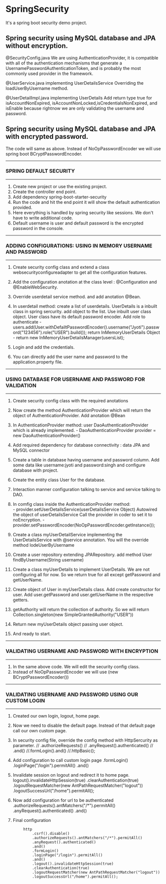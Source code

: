 # SpringSecurity
It's a spring boot security demo project.


## Spring security using MySQL database and JPA without encryption.

@SecurityConfig.java
 We are using AuthenticationProvider, it is compatible with all of the authentication mechanisms that generate a UsernamePasswordAuthenticationToken, and is probably the most commonly used provider in the framework.

@UserService.java implementing UserDetailsService
 Overriding the loadUserByUsername method.

@UserDetailImpl.java implementing UserDetails
 Add return type true for isAccountNonExpired, isAccountNonLocked,isCredentialsNonExpired, and isEnable because rightnow we are only validating the username and password.

## Spring security using MySQL database and JPA with encrypted password.
 The code will same as above. Instead of NoOpPasswordEncoder we will use spring boot BCryptPasswordEncoder.



-----------------------------------------------------------
### SPRING DEFAULT SECURITY
-----------------------------------------------------------
1. Create new project or use the existing project.
2. Create the controller end point.
3. Add dependency spring-boot-starter-security
4. Run the code and hit the end point it will show the default authentication provided.
5. Here everything is handled by spring security like sessions. We don't have to write additional code.
6. Default username is user and default password is the encrypted password in the console.

-----------------------------------------------------------
### ADDING CONFIGURATIONS: USING IN MEMORY USERNAME AND PASSWORD
-----------------------------------------------------------
1. Create security config class and extend a class websecurityconfigureadapter to get all the configuration features.
2. Add the configuration anotation at the class level : @Configuration and @EnableWebSecurity.
3. Override userdetail service method. and add anotation @Bean.
4. In userdetail method:
		create a list of userdetails. UserDetails is a inbuilt class in spring sercurity.
		add object to the list. Use inbuilt user class object. User class have its default password encoder. Add role to authenticate
			- users.add(User.withDefailtPasswordEncoder().username("Jyoti").password("123456").role("USER").build());
		return InMemoryUserDetails Object
			- return new InMemoryUserDetailsManager(usersList);
5. Login and add the credentials.

6. You can directly add the user name and password to the application.property file.

-----------------------------------------------------------
### USING DATABASE FOR USERNAME AND PASSWORD FOR VALIDATION
-----------------------------------------------------------
1. Create security config class with the required anotations
2. Now create the method AuthenticationProvider which will return the object of AuthenticationProvider. Add anotation @Bean
3. In AuthenticationProvider method:
		user DaoAuthenticationProvider which is already implemented.
			 - DaoAuthenticationProvider provider = new DaoAuthenticationProvider()
4. Add required dependency for database connectivity : data JPA and MySQL connector
5. Create a table in database having username and password column. Add some data like username:jyoti and password:singh and configure database with project.  
6. Create the entity class User for the database.  
7. Interaction manner configuration talking to service and service talking to DAO.  
8. In comfig class inside the AuthenticationProvider method:  
		- provider.setUserDetailsService(userDetailsService Object)
		Autowired the object of userDetailsService
		Call the provider in coder to set it to noEncryption.
			- provider.setPasswordEncoder(NoOpPasswordEncoder.getInstance());

9. Create a class myUserDetailService implementing the UserDetailsService with @service annotation. You will the override method lodeUserByUsername
10. Create a user repository extending JPARepository. add method User findByUsername(String username)
11. Create a class myUserDetails to implement UserDetails. We are not configuring all for now. So we return true for all except getPassword and getUserName.
12. Create object of User in myUserDetails class. Add create constructor for user. Add user.getPassword and user.getUserName in the respective getters.
13. getAuthority will return the collection of authority. So we will return Collection.singleton(new SimpleGrantedAuthority("USER"))
14. Return new myUserDetails object passing user object.
15. And ready to start.


-----------------------------------------------------------
### VALIDATING USERNAME AND PASSWORD WITH ENCRYPTION
-----------------------------------------------------------
1. In the same above code. We will edit the security config class.
2. Instead of NoOpPasswordEncoder we will use (new BCryptPasswordEncoder())




-----------------------------------------------------------
### VALIDATING USERNAME AND PASSWORD USING OUR CUSTOM LOGIN
-----------------------------------------------------------
1. Created our own login, logout, home page.
2. Now we need to disable the default page. Instead of that default page call our own custom page.
3. In security config file, override the config method with HttpSercurity as parameter. 
		//	.authorizeRequests()
		//	.anyRequest().authenticated()
		//	.and()
		//.formLogin().and()
		//.httpBasic();
4. Add configuration to call custom login page
		.formLogin()
			.loginPage("/login").permitAll()
			.and()

5. Invalidate session on logout and redirect it to home page.
		logout().invalidateHttpSession(true)
			.clearAuthentication(true)
			.logoutRequestMatcher(new AntPathRequestMatcher("logout"))
			.logoutSuccessUrl("/home").permitAll();
			
6. Now add configuration for url to be authenticated
		.authorizeRequests().antMatchers("/*").permitAll()
			.anyRequest().authenticated()
			.and()
			
7. Final configuration
```
		http
			.csrf().disable()
			.authorizeRequests().antMatchers("/*").permitAll()
			.anyRequest().authenticated()
			.and()
			.formLogin()
			.loginPage("/login").permitAll()
			.and()
			.logout().invalidateHttpSession(true)
			.clearAuthentication(true)
			.logoutRequestMatcher(new AntPathRequestMatcher("logout"))
			.logoutSuccessUrl("/home").permitAll();
```
